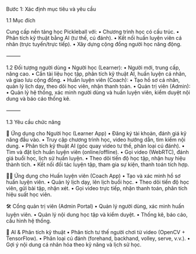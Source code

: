 Bước 1: Xác định mục tiêu và yêu cầu

1.1 Mục đích

Cung cấp nền tảng học Pickleball với:
	•	Chương trình học có cấu trúc.
	•	Phân tích kỹ thuật bằng AI (tư thế, cú đánh).
	•	Kết nối huấn luyện viên cá nhân (trực tuyến/trực tiếp).
	•	Xây dựng cộng đồng người học năng động.

⸻

1.2 Đối tượng người dùng
	•	Người học (Learner):
	•	Người mới, trung cấp, nâng cao.
	•	Cần tài liệu học tập, phân tích kỹ thuật AI, huấn luyện cá nhân, và giao lưu cộng đồng.
	•	Huấn luyện viên (Coach):
	•	Tạo hồ sơ cá nhân, quản lý lịch dạy, theo dõi học viên, nhận thanh toán.
	•	Quản trị viên (Admin):
	•	Quản lý hệ thống, xác minh người dùng và huấn luyện viên, kiểm duyệt nội dung và báo cáo thống kê.

⸻

1.3 Yêu cầu chức năng

📱 Ứng dụng cho Người học (Learner App)
	•	Đăng ký tài khoản, đánh giá kỹ năng đầu vào.
	•	Truy cập chương trình học, video hướng dẫn, tìm kiếm nội dung.
	•	Phân tích kỹ thuật AI (góc quay video tư thế, phân loại cú đánh).
	•	Tìm và đặt lịch huấn luyện viên (online/offline).
	•	Gọi video (WebRTC), đánh giá buổi học, lịch sử huấn luyện.
	•	Theo dõi tiến độ học tập, nhận huy hiệu thành tích.
	•	Kết nối đối tác luyện tập, tham gia sự kiện, thanh toán tích hợp.

🧑‍🏫 Ứng dụng cho Huấn luyện viên (Coach App)
	•	Tạo và xác minh hồ sơ huấn luyện viên.
	•	Quản lý lịch dạy, lên lịch buổi học.
	•	Theo dõi tiến độ học viên, gửi bài tập, nhận xét.
	•	Gọi video trực tiếp, nhận thanh toán, phân tích hiệu suất học viên.

🛠️ Cổng quản trị viên (Admin Portal)
	•	Quản lý người dùng, xác minh huấn luyện viên.
	•	Quản lý nội dung học tập và kiểm duyệt.
	•	Thống kê, báo cáo, cấu hình hệ thống.

🤖 AI & Phân tích kỹ thuật
	•	Phân tích tư thế người chơi từ video (OpenCV + TensorFlow).
	•	Phân loại cú đánh (forehand, backhand, volley, serve, v.v.).
	•	Gợi ý nội dung cá nhân hóa theo kỹ năng và lịch sử học.

